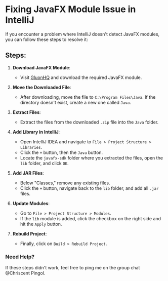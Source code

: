 # Fixing JavaFX Module Issue in IntelliJ

If you encounter a problem where IntelliJ doesn't detect JavaFX modules, you can follow these steps to resolve it:

## Steps:

1. **Download JavaFX Module**:
    - Visit [GluonHQ](https://gluonhq.com/products/javafx/) and download the required JavaFX module.

2. **Move the Downloaded File**:
    - After downloading, move the file to `C:\Program Files\Java`. If the directory doesn't exist, create a new one called `Java`.

3. **Extract Files**:
    - Extract the files from the downloaded `.zip` file into the `Java` folder.

4. **Add Library in IntelliJ**:
    - Open IntelliJ IDEA and navigate to `File > Project Structure > Libraries`.
    - Click the `+` button, then the `Java` button.
    - Locate the `javafx-sdk` folder where you extracted the files, open the `lib` folder, and click `OK`.

5. **Add JAR Files**:
    - Below "Classes," remove any existing files.
    - Click the `+` button, navigate back to the `lib` folder, and add all `.jar` files.

6. **Update Modules**:
    - Go to `File > Project Structure > Modules`.
    - If the `lib` module is added, click the checkbox on the right side and hit the `Apply` button.

7. **Rebuild Project**:
    - Finally, click on `Build > Rebuild Project`.

### Need Help?
If these steps didn't work, feel free to ping me on the group chat @Chriscent Pingol.
